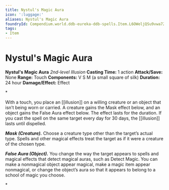 ```yaml
---
title: Nystul's Magic Aura
icon: ':luggage:'
aliases: Nystul's Magic Aura
foundryId: Compendium.world.ddb-eureka-ddb-spells.Item.L6OWeljQSu9vwa72
tags:
- Item
---
```


# Nystul's Magic Aura

**Nystul's Magic Aura**
_2nd-level Illusion_
**Casting Time:** 1 action
**Attack/Save:** None
**Range:** Touch
**Components:** V S M (a small square of silk)
**Duration:** 24 hour
**Damage/Effect:** Effect

*<p>With a touch, you place an [[illusion]] on a willing creature or an object that isn’t being worn or carried. A creature gains the Mask effect below, and an object gains the False Aura effect below. The effect lasts for the duration. If you cast the spell on the same target every day for 30 days, the [[illusion]] lasts until dispelled.

***Mask (Creature).*** Choose a creature type other than the target’s actual type. Spells and other magical effects treat the target as if it were a creature of the chosen type.

***False Aura (Object).*** You change the way the target appears to spells and magical effects that detect magical auras, such as Detect Magic. You can make a nonmagical object appear magical, make a magic item appear nonmagical, or change the object’s aura so that it appears to belong to a school of magic you choose.</p>*